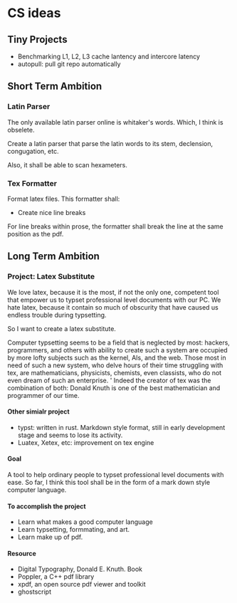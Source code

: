 # CS ideas

## Tiny Projects

- Benchmarking L1, L2, L3 cache lantency and intercore latency
- autopull: pull git repo automatically

## Short Term Ambition

### Latin Parser

The only available latin parser online is whitaker's words. Which, I think is obselete.

Create a latin parser that parse the latin words to its stem, declension, congugation, etc. 

Also, it shall be able to scan hexameters.

### Tex Formatter

Format latex files. This formatter shall: 

- Create nice line breaks 

For line breaks within prose, the formatter shall break the line at the same position as the pdf.

## Long Term Ambition

### Project: Latex Substitute

We love latex, because it is the most, if not the only one, competent tool that empower us to typset professional level documents with our PC. We hate latex, because it contain so much of obscurity that have caused us endless trouble during typsetting. 

So I want to create a latex substitute. 

Computer typsetting seems to be a field that is neglected by most: hackers, programmers, and others with ability to create such a system are occupied by more lofty subjects such as the kernel, AIs, and the web. 
Those most in need of such a new system, who delve hours of their time struggling with tex, are mathematicians, physicists, chemists, even classists, who do not even dream of such an enterprise. '
Indeed the creator of tex was the combination of both: Donald Knuth is one of the best mathematician and programmer of our time. 

#### Other simialr project

- typst: written in rust. Markdown style format, still in early development stage and seems to lose its activity.
- Luatex, Xetex, etc: improvement on tex engine

#### Goal

A tool to help ordinary people to typset professional level documents with ease. So far, I think this tool shall be in the form of a mark down style computer language.

#### To accomplish the project

- Learn what makes a good computer language
- Learn typsetting, formmating, and art.
- Learn make up of pdf.

#### Resource

- Digital Typography, Donald E. Knuth. Book
- Poppler, a C++ pdf library
- xpdf, an open source pdf viewer and toolkit
- ghostscript
